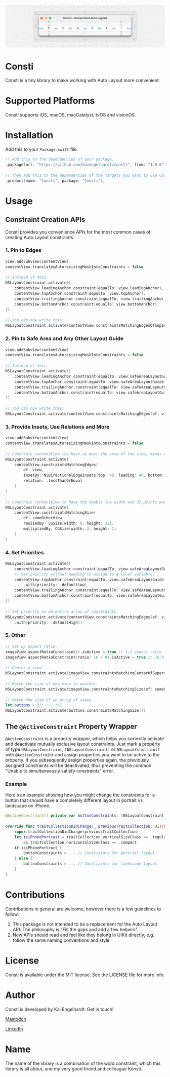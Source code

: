 ![Header image for Consti, the library providing convenience APIs for Apple's Auto Layout](.images/header.png "Header image – 'Consti - Convenient Auto Layout'")

# Consti
Consti is a tiny library to make working with Auto Layout more convenient.

# Supported Platforms
Consti supports iOS, macOS, macCatalyst, tvOS and visionOS.

# Installation
Add this to your `Package.swift` file.

```swift
// Add this to the dependencies of your package.
.package(url: "https://github.com/kaiengelhardt/consti", from: "1.0.0"),

// Then add this to the dependencies of the targets you want to use Consti in.
.product(name: "Consti", package: "Consti"),
```
# Usage

## Constraint Creation APIs
Consti provides you convenience APIs for the most common cases of creating Auto Layout constraints.

### 1. Pin to Edges
```swift
view.addSubview(contentView)
contentView.translatesAutoresizingMaskIntoConstraints = false

// Instead of this:
NSLayoutConstraint.activate([
	contentView.leadingAnchor.constraint(equalTo: view.leadingAnchor),
	contentView.topAnchor.constraint(equalTo: view.topAnchor),
	contentView.trailingAnchor.constraint(equalTo: view.trailingAnchor),
	contentView.bottomAnchor.constraint(equalTo: view.bottomAnchor),
])

// You can now write this:
NSLayoutConstraint.activate(contentView.constraintsMatchingEdgesOfSuperview())
```

### 2. Pin to Safe Area and Any Other Layout Guide
```swift
view.addSubview(contentView)
contentView.translatesAutoresizingMaskIntoConstraints = false

// Instead of this:
NSLayoutConstraint.activate([
	contentView.leadingAnchor.constraint(equalTo: view.safeAreaLayoutGuide.leadingAnchor),
	contentView.topAnchor.constraint(equalTo: view.safeAreaLayoutGuide.topAnchor),
	contentView.trailingAnchor.constraint(equalTo: view.safeAreaLayoutGuide.trailingAnchor),
	contentView.bottomAnchor.constraint(equalTo: view.safeAreaLayoutGuide.bottomAnchor),
])

// You can now write this:
NSLayoutConstraint.activate(contentView.constraintsMatchingEdges(of: view.safeAreaLayoutGuide))
```

### 3. Provide Insets, Use Relations and More
```swift
view.addSubview(contentView)
contentView.translatesAutoresizingMaskIntoConstraints = false

// Constrain contentView the have at most the area of the view, minus 40 points on each side.
NSLayoutConstraint.activate(
	contentView.constraintsMatchingEdges(
		of: view,
		insetBy: NSDirectionalEdgeInsets(top: 40, leading: 40, bottom: 40, trailing: 40),
		relation: .lessThanOrEqual
	)
)

// Constrain contentView to have the double the width and 32 points more in height than someOtherView.
NSLayoutConstraint.activate(
	contentView.constraintsMatchingSize(
		of: someOtherView,
		resizedBy: CGSize(width: 0, height: 32),
		multipliedBy: CGSize(width: 2, height: 1)
	)
)
```

### 4. Set Priorities
```swift
NSLayoutConstraint.activate([
	contentView.leadingAnchor.constraint(equalTo: view.safeAreaLayoutGuide.leadingAnchor),
	// Set priority without needing to assign to a local variable.
	contentView.topAnchor.constraint(equalTo: view.safeAreaLayoutGuide.topAnchor)
		.with(priority: .defaultLow),
	contentView.trailingAnchor.constraint(equalTo: view.safeAreaLayoutGuide.trailingAnchor),
	contentView.bottomAnchor.constraint(equalTo: view.safeAreaLayoutGuide.bottomAnchor),
])

// Set priority on an entire array of constraints.
NSLayoutConstraint.activate(contentView.constraintsMatchingEdges(of: view.safeAreaLayoutGuide)
	.with(priority: .defaultHigh))
```

### 5. Other
```swift
// Set up aspect ratio.
imageView.aspectRatioConstraint().isActive = true // 1:1 aspect ratio
imageView.aspectRatioConstraint(ratio: 16 / 9).isActive = true // 16:9 aspect ratio

// Center a view.
NSLayoutConstraint.activate(imageView.constraintsMatchingCenterOfSuperview())

// Match the size of one view to another.
NSLayoutConstraint.activate(imageView.constraintsMatchingSize(of: someOtherView))

// Match the size of an array of views.
let buttons = [/* ... */]
NSLayoutConstraint.activate(buttons.constraintsMatchingSize())
```


## The `@ActiveConstraint` Property Wrapper
`@ActiveConstraint` is a property wrapper, which helps you correctly activate and deactivate mutually exclusive layout constraints. Just mark a property of type `NSLayoutConstraint`, `[NSLayoutConstraint]` or `NSLayoutConstraint?` with `@ActiveConstraint` and assign properties you want to be active to the property. If you subsequently assign properties again, the previously assigned constraints will be deactivated, thus preventing the common "Unable to simultaneously satisfy constraints" error.

### Example
Here's an example showing how you might change the constraints for a button that should have a completely different layout in portrait vs landscape on iPhone.

```swift
@ActiveConstraint() private var buttonConstraints: [NSLayoutConstraint]

override func traitCollectionDidChange(_ previousTraitCollection: UITraitCollection?) {
	super.traitCollectionDidChange(previousTraitCollection)
	let isiPhonePortrait = traitCollection.verticalSizeClass == .regular
		&& traitCollection.horizontalSizeClass == .compact
	if isiPhonePortrait {
		buttonConstraints = ... // Constraints for portrait layout.
	} else {
		buttonConstraints = ... // Constraints for landscape layout.
	}
}

```

# Contributions
Contributions in general are welcome, however there is a few guidelines to follow:

1. This package is not intended to be a replacement for the Auto Layout API. The philosophy is "Fill the gaps and add a few helpers".
2. New APIs should read and feel like they belong in UIKit directly, e.g. follow the same naming conventions and style.

# License
Consti is available under the MIT license. See the LICENSE file for more info.

# Author
Consti is developed by Kai Engelhardt. Get in touch!

[Mastodon](https://mastodon.social/@kaiengelhardt)

[LinkedIn](https://www.linkedin.com/in/kaiengelhardt/)

# Name
The name of the library is a combination of the word constraint, which this library is all about, and my very good friend and colleague Konsti.
